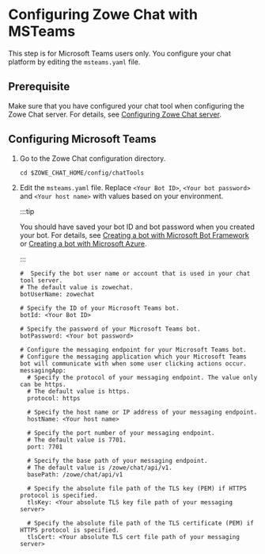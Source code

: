 # Configuring Zowe Chat with MSTeams

This step is for Microsoft Teams users only. You configure your chat platform by editing the `msteams.yaml` file.

## Prerequisite

Make sure that you have configured your chat tool when configuring the Zowe Chat server. For details, see [Configuring Zowe Chat server](chat_configure_server.md).

## Configuring Microsoft Teams

1. Go to the Zowe Chat configuration directory.

   ```
   cd $ZOWE_CHAT_HOME/config/chatTools
   ```

1. Edit the `msteams.yaml` file. Replace `<Your Bot ID>`, `<Your bot password>` and `<Your host name>` with values based on your environment.
   
   :::tip

   You should have saved your bot ID and bot password when you created your bot. For details, see [Creating a bot with Microsoft Bot Framework](chat_prerequisite_teams_create_bot_framework.md) or [Creating a bot with Microsoft Azure](chat_prerequisite_teams_create_bot_azure.md).

   :::

   ```
   #  Specify the bot user name or account that is used in your chat tool server.
   # The default value is zowechat.
   botUserName: zowechat

   # Specify the ID of your Microsoft Teams bot.
   botId: <Your Bot ID>

   # Specify the password of your Microsoft Teams bot.
   botPassword: <Your bot password>

   # Configure the messaging endpoint for your Microsoft Teams bot.
   # Configure the messaging application which your Microsoft Teams bot will communicate with when some user clicking actions occur.
   messagingApp:
     # Specify the protocol of your messaging endpoint. The value only can be https.
     # The default value is https.
     protocol: https

     # Specify the host name or IP address of your messaging endpoint.
     hostName: <Your host name>

     # Specify the port number of your messaging endpoint.
     # The default value is 7701.
     port: 7701
  
     # Specify the base path of your messaging endpoint.
     # The default value is /zowe/chat/api/v1.
     basePath: /zowe/chat/api/v1

     # Specify the absolute file path of the TLS key (PEM) if HTTPS protocol is specified.  
     tlsKey: <Your absolute TLS key file path of your messaging server>

     # Specify the absolute file path of the TLS certificate (PEM) if HTTPS protocol is specified.
     tlsCert: <Your absolute TLS cert file path of your messaging server>
   ```
